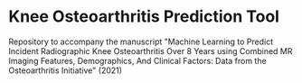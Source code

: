 # Knee Osteoarthritis Prediction Tool

Repository to accompany the manuscript "Machine Learning to Predict Incident Radiographic Knee Osteoarthritis Over 8 Years using Combined MR Imaging Features, Demographics, And Clinical Factors: Data from the Osteoarthritis Initiative" (2021)
